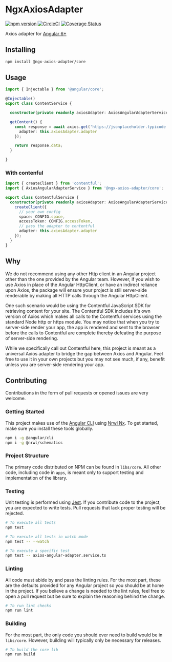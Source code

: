 # NgxAxiosAdapter

[![npm version](https://badge.fury.io/js/%40ngx-axios-adapter%2Fcore.svg)](https://badge.fury.io/js/%40ngx-axios-adapter%2Fcore)
[![CircleCI](https://circleci.com/gh/patrickhousley/ngx-axios-adapter/tree/master.svg?style=svg)](https://circleci.com/gh/patrickhousley/ngx-axios-adapter/tree/master)
[![Coverage Status](https://coveralls.io/repos/github/patrickhousley/ngx-axios-adapter/badge.svg)](https://coveralls.io/github/patrickhousley/ngx-axios-adapter)

Axios adapter for  [Angular 6+](https://github.com/angular/angular)

## Installing

```bash
npm install @ngx-axios-adapter/core
```

## Usage

```ts
import { Injectable } from '@angular/core';

@Injectable()
export class ContentService {

  constructor(private readonly axiosAdapter: AxiosAngularAdapterService) { }

  getContent() {
    const response = await axios.get('https://jsonplaceholder.typicode.com/todos/1', {
      adapter: this.axiosAdapter.adapter
    });

    return response.data;
  }

}
```

### With contenful
```ts
import { createClient } from 'contentful';
import { AxiosAngularAdapterService } from '@ngx-axios-adapter/core';

export class ContentfulService {
  constructor(private readonly axiosAdapter: AxiosAngularAdapterService) {
    createClient({
      // your own config
      space: CONFIG.space,
      accessToken: CONFIG.accessToken,
      // pass the adapter to contentful
      adapter: this.axiosAdapter.adapter
    });
  }
}
```

## Why

We do not recommend using any other Http client in an Angular project other than the one provided by the Angular team. However, if you wish to use Axios in place of the Angular HttpClient, or have an indirect reliance upon Axios, the package will ensure your project is still server-side renderable by making all HTTP calls through the Angular HttpClient.

One such scenario would be using the Contentful JavaScript SDK for retrieving content for your site. The Contentful SDK includes it's own version of Axios which makes all calls to the Contentful services using the standard Node http or https module. You may notice that when you try to server-side render your app, the app is rendered and sent to the browser before the calls to Contentful are complete thereby defeating the purpose of server-side rendering.

While we specifically call out Contentful here, this project is meant as a universal Axios adapter to bridge the gap between Axios and Angular. Feel free to use it in your own projects but you may not see much, if any, benefit unless you are server-side rendering your app.

## Contributing

Contributions in the form of pull requests or opened issues are very welcome.

### Getting Started

This project makes use of the [Angular CLI](https://github.com/angular/angular-cli) using [Nrwl Nx](https://nrwl.io/nx). To get started, make sure you install these tools globally.

```bash
npm i -g @angular/cli
npm i -g @nrwl/schematics
```

### Project Structure

The primary code distributed on NPM can be found in `libs/core`. All other code, including code in `apps`, is meant only to support testing and implementation of the library.

### Testing

Unit testing is performed using [Jest](https://github.com/facebook/jest). If you contribute code to the project, you are expected to write tests. Pull requests that lack proper testing will be rejected.

```bash
# To execute all tests
npm test

# To execute all tests in watch mode
npm test -- --watch

# To execute a specific test
npm test -- axios-angular-adapter.service.ts
```

### Linting

All code must abide by and pass the linting rules. For the most part, these are the defaults provided for any Angular project so you should be at home in the project. If you believe a change is needed to the lint rules, feel free to open a pull request but be sure to explain the reasoning behind the change.

```bash
# To run lint checks
npm run lint
```

### Building

For the most part, the only code you should ever need to build would be in `libs/core`. However, building will typically only be necessary for releases.

```bash
# To build the core lib
npm run build
```
